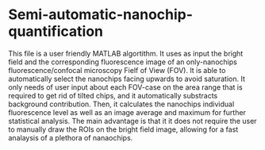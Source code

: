 # Semi-automatic-nanochip-quantification
This file is a user friendly MATLAB algortithm. 
It uses as input the bright field and the corresponding fluorescence image of an only-nanochips fluorescence/confocal microscopy Fielf of View (FOV).
It is able to automatically select the nanochips facing upwards to avoid saturation. It only needs of user input about each FOV-case on the area range that is required to get rid of tilted chips, and it automatically substracts background contribution. 
Then, it calculates the nanochips individual fluorescence level as well as an image average and maximum for further statistical analysis. 
The main advantage is that it it does not require the user to manually draw the ROIs on the bright field image, allowing for a fast analaysis of a plethora of nanaochips.
